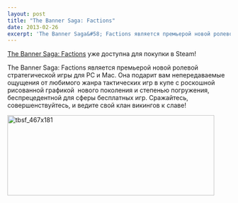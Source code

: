 ```yaml
---
layout: post
title: "The Banner Saga: Factions"
date: 2013-02-26
excerpt: 'The Banner Saga&#58; Factions является премьерой новой ролевой стратегической игры для PC и Mac. Она подарит вам непередаваемые ощущения от любимого жанра тактических игр в купе с роскошной рисованной графикой  нового поколения и степенью погружения, беспрецедентной для сферы бесплатных игр. Сражайтесь, совершенствуйтесь, и ведите свой клан викингов к славе!'
---
```


<a href="http://store.steampowered.com/app/219340/" target="_blank">The Banner Saga: Factions</a> уже доступна для покупки в Steam!

The Banner Saga: Factions является премьерой новой ролевой стратегической игры для PC и Mac. Она подарит вам непередаваемые ощущения от любимого жанра тактических игр в купе с роскошной рисованной графикой  нового поколения и степенью погружения, беспрецедентной для сферы бесплатных игр. Сражайтесь, совершенствуйтесь, и ведите свой клан викингов к славе!

<a href="http://store.steampowered.com/app/219340/" target="_blank"><img class="aligncenter size-full wp-image-1502" alt="tbsf_467x181" src="http://gamersoul.ru/wp-content/uploads/2013/02/tbsf_467x181.jpg" width="467" height="181" /></a>